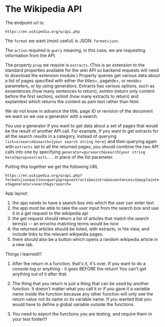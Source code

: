 # The Wikipedia API

The endpoint url is:
```
https://en.wikipedia.org/w/api.php
```

The `format` we want (most useful) is JSON: `format=json`.

The `action` required is `query` meaning, in this case, we are requesting information from the API.

The property `prop` we require is `extracts`. (This is an extension to the standard properties available for the wiki API so backend requests will need to download the extension module.)
Property queries get various data about a list of pages specified with either the titles=, pageids=, or revids= parameters, or by using generators. 
Extracts has various options, such as exsentences (how many sentences to return), exintro (return only content before the first section), exlimit (how many extracts to return) and explaintext which returns the content as pain text rather than html.

We do not know in advance the title, page ID or revision of the document we want so we use a generator with a search.

You use a generator if you want to get data about a set of pages that would be the result of another API call. For example, if you want to get extracts for all the search results in a category, instead of querying `list=srsearch&search={your search string here}` and then querying again with `extracts` set to all the returned pages, you should combine the two API calls into one by specifying `generator=gsrsearch&search{your string here}&prop=extracts...` in place of the list parameter. 

Putting this together we get the following URL

`https://en.wikipedia.org/w/api.php?format=json&action=query&prop=extracts&exintro&exsentences=1&explaintext&generator=search&gsrsearch=`


App layout:

1) the app needs to have a search box into which the user can enter text
2) the app must be able to take the user input from the search box and use it in a get request to the wikipedia api
3) the get request should return a list of articles that match the search term(s)
 -- an error/no matching terms would be nice
4) the returned articles should be listed, with extracts, in hte view, and include links to the relevant wikipedia pages.
5) there should also be a button which opens a random wikipedia article in a new tab.

Things I learned!!!
1. After the return in a function, that's it, it's over. If you want to do a console log or anything - it goes BEFORE the return! You can't get anything out of it after that.

2. The thing that you return is just a thing that can be used by another function. It doesn't matter what you call it or if you gave it a variable name inside the function because any other function will only see the return value not its name or its variable name. If you wanted that you would have to define a global variable outside the functions.

3. You need to export the functions you are testing, and require them in your test folder!!!

